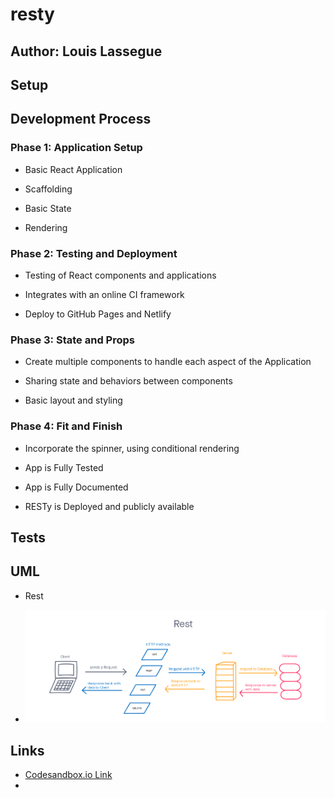 # resty

## Author: Louis Lassegue

## Setup

## Development Process

### Phase 1: Application Setup
- Basic React Application

- Scaffolding

- Basic State

- Rendering

### Phase 2: Testing and Deployment
- Testing of React components and applications

- Integrates with an online CI framework

- Deploy to GitHub Pages and Netlify

### Phase 3: State and Props
- Create multiple components to handle each aspect of the Application

- Sharing state and behaviors between components

- Basic layout and styling

### Phase 4: Fit and Finish
- Incorporate the spinner, using conditional rendering

- App is Fully Tested

- App is Fully Documented

- RESTy is Deployed and publicly available


## Tests

## UML

- Rest

- ![Rest UML](./assets/Resty.png)

## Links

- [Codesandbox.io Link](https://qbnvp.csb.app/)
- []()
